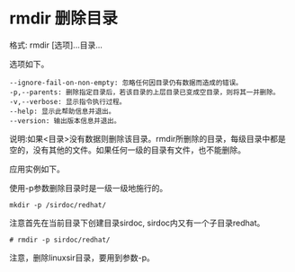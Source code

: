 # rmdir 删除目录
格式: rmdir [选项]...目录...

选项如下。
```
--ignore-fail-on-non-empty: 忽略任何因目录仍有数据而造成的错误。
-p,--parents: 删除指定目录后，若该目录的上层目录已变成空目录，则将其一并删除。
-v,--verbose: 显示指令执行过程。
--help: 显示此帮助信息并退出。
--version: 输出版本信息并退出。
```

说明:如果<目录>没有数据则删除该目录。rmdir所删除的目录，每级目录中都是空的，没有其他的文件。如果任何一级的目录有文件，也不能删除。

应用实例如下。

使用-p参数删除目录时是一级一级地施行的。
```
mkdir -p /sirdoc/redhat/
```

注意首先在当前目录下创建目录sirdoc, sirdoc内又有一个子目录redhat。
```
# rmdir -p sirdoc/redhat/
```

注意，删除linuxsir目录，要用到参数-p。